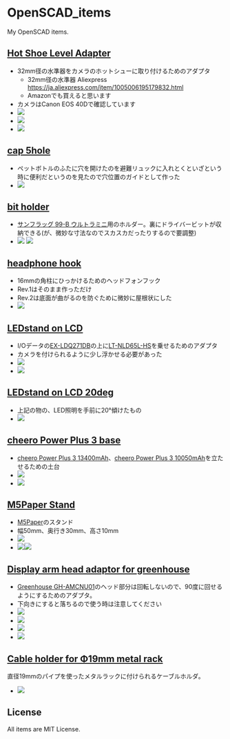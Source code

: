 # OpenSCAD_items

My OpenSCAD items.

## [Hot Shoe Level Adapter](Hot_Shoe_Level_Adapter/)
- 32mm径の水準器をカメラのホットシューに取り付けるためのアダプタ
  - 32mm径の水準器 Aliexpress https://ja.aliexpress.com/item/1005006195179832.html
  - Amazonでも買えると思います
- カメラはCanon EOS 40Dで確認しています
- ![](Hot_Shoe_Level_Adapter/2025-05-28_00-42-12_Cap_Circleと正方形の組み合わせ.png)
- ![](Hot_Shoe_Level_Adapter/2025-05-28_00-42-02_Cap_3Dグラフ図.png)
- ![](Hot_Shoe_Level_Adapter/IMG_4314.jpg)

## [cap 5hole](cap_5hole)
- ペットボトルのふたに穴を開けたのを避難リュックに入れとくといざという時に便利だというのを見たので穴位置のガイドとして作った
- ![](cap_5hole/cap_5hole.png)

## [bit holder](bit_holder)
- [サンフラッグ 99-B ウルトラミニ](https://www.yodobashi.com/product/100000001001997056/)用のホルダー。裏にドライバービットが収納できる(が、微妙な寸法なのでスカスカだったりするので要調整)
- ![](bit_holder/bit1.png) ![](bit_holder/bit2.png)

## [headphone hook](headphone_hook/)
- 16mmの角柱にひっかけるためのヘッドフォンフック
- Rev.1はそのまま作っただけ
- Rev.2は底面が曲がるのを防ぐために微妙に屋根状にした
- ![](headphone_hook/headphone_hook_rev2.png)

## [LEDstand on LCD](LEDstand_onLCD/)
- I/Oデータの[EX-LDQ271DB](https://www.iodata.jp/product/lcd/wide/ex-ldq271db/)の上に[LT-NLD65L-HS](http://www.ohm-direct.com/shopdetail/006020000005/)を乗せるためのアダプタ
- カメラを付けられるように少し浮かせる必要があった
- ![](LEDstand_onLCD/LEDstand_onLCD.jpg)
- ![](LEDstand_onLCD/LEDstand_onLCD_cad.png)

## [LEDstand on LCD 20deg](LEDstand_onLCD/)
- 上記の物の、LED照明を手前に20°傾けたもの
- ![](LEDstand_onLCD/LEDstand_onLCD_20deg_cad.png)

## [cheero Power Plus 3 base](heero_PowerPlus3_base/)
- [cheero Power Plus 3 13400mAh](https://cheero.net/powerplus3/)、[cheero Power Plus 3 10050mAh](https://cheero.net/powerplus3_10050/)を立たせるための土台
- ![](cheero_PowerPlus3_base/cheero_PowerPlus3_base.png)
- ![](cheero_PowerPlus3_base/cheero_PowerPlus3_base.jpg)

## [M5Paper Stand](m5paper_stand/)
- [M5Paper](http://ssci.to/6749)のスタンド
- 幅50mm、奥行き30mm、高さ10mm
- ![](m5paper_stand/m5paper_stand.png)
- ![](m5paper_stand/m5paper_stand1.jpg)![](m5paper_stand/m5paper_stand2.jpg)


## [Display arm head adaptor for greenhouse](greenhouse_arm_head/)
- [Greenhouse GH-AMCNU01](https://www.green-house.co.jp/products/gh-amcnu01/)のヘッド部分は回転しないので、90度に回せるようにするためのアダプタ。
- 下向きにすると落ちるので使う時は注意してください
- ![](greenhouse_arm_head/greenhouse_arm_head.png)
- ![](greenhouse_arm_head/greenhouse_arm_head1.jpg)
- ![](greenhouse_arm_head/greenhouse_arm_head2.jpg)
- ![](greenhouse_arm_head/greenhouse_arm_head3.jpg)

## [Cable holder for Φ19mm metal rack](metal_rack_cable_clip)
直径19mmのパイプを使ったメタルラックに付けられるケーブルホルダ。
- ![](metal_rack_cable_clip/metal_rack_cable_clip.jpg)

## License
All items are MIT License.
